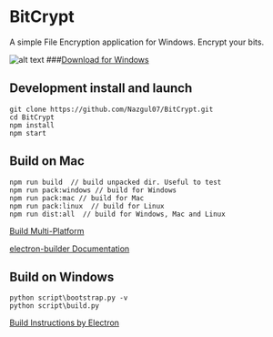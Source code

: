 # BitCrypt
A simple File Encryption application for Windows. Encrypt your bits.

![alt text](https://raw.githubusercontent.com/Nazgul07/BitCrypt/master/Screenshot.PNG "ScreenShot")
###[Download for Windows](https://github.com/Nazgul07/BitCrypt/releases)

## Development install and launch
```
git clone https://github.com/Nazgul07/BitCrypt.git
cd BitCrypt
npm install
npm start
```

## Build on Mac
```
npm run build  // build unpacked dir. Useful to test
npm run pack:windows // build for Windows
npm run pack:mac // build for Mac
npm run pack:linux  // build for Linux
npm run dist:all  // build for Windows, Mac and Linux
```
[Build Multi-Platform](https://github.com/electron-userland/electron-builder/wiki/Multi-Platform-Build)

[electron-builder Documentation](https://www.npmjs.com/package/electron-builder)

## Build on Windows
```
python script\bootstrap.py -v
python script\build.py
```
[Build Instructions by Electron](http://electron.atom.io/docs/development/build-instructions-windows)

